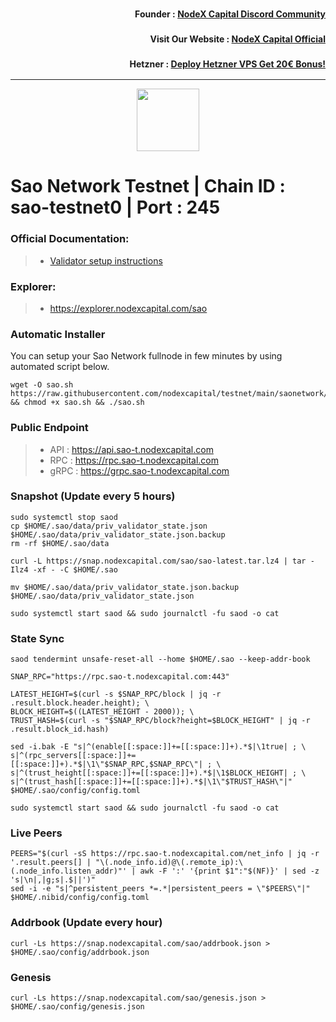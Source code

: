 <h3><p style="font-size:14px" align="right">Founder :
<a href="https://discord.gg/nodexcapital" target="_blank">NodeX Capital Discord Community</a></p></h3>
<h3><p style="font-size:14px" align="right">Visit Our Website :
<a href="https://discord.gg/nodexcapital" target="_blank">NodeX Capital Official</a></p></h3>
<h3><p style="font-size:14px" align="right">Hetzner :
<a href="https://hetzner.cloud/?ref=bMTVi7dcwSgA" target="_blank">Deploy Hetzner VPS Get 20€ Bonus!</a></h3>
<hr>

<p align="center">
  <img height="100" height="auto" src="https://i.imgur.com/bZzE0Ie.png">
</p>

# Sao Network Testnet | Chain ID : sao-testnet0 | Port : 245

### Official Documentation:
>- [Validator setup instructions](https://docs.sao.network/participate-in-sao-network/run-sao-validator)

### Explorer:
>-  https://explorer.nodexcapital.com/sao

### Automatic Installer
You can setup your Sao Network fullnode in few minutes by using automated script below.
```
wget -O sao.sh https://raw.githubusercontent.com/nodexcapital/testnet/main/saonetwork/sao.sh && chmod +x sao.sh && ./sao.sh
```
### Public Endpoint

>- API : https://api.sao-t.nodexcapital.com
>- RPC : https://rpc.sao-t.nodexcapital.com
>- gRPC : https://grpc.sao-t.nodexcapital.com

### Snapshot (Update every 5 hours)
```
sudo systemctl stop saod
cp $HOME/.sao/data/priv_validator_state.json $HOME/.sao/data/priv_validator_state.json.backup
rm -rf $HOME/.sao/data

curl -L https://snap.nodexcapital.com/sao/sao-latest.tar.lz4 | tar -Ilz4 -xf - -C $HOME/.sao

mv $HOME/.sao/data/priv_validator_state.json.backup $HOME/.sao/data/priv_validator_state.json

sudo systemctl start saod && sudo journalctl -fu saod -o cat
```

### State Sync
```
saod tendermint unsafe-reset-all --home $HOME/.sao --keep-addr-book

SNAP_RPC="https://rpc.sao-t.nodexcapital.com:443"

LATEST_HEIGHT=$(curl -s $SNAP_RPC/block | jq -r .result.block.header.height); \
BLOCK_HEIGHT=$((LATEST_HEIGHT - 2000)); \
TRUST_HASH=$(curl -s "$SNAP_RPC/block?height=$BLOCK_HEIGHT" | jq -r .result.block_id.hash)

sed -i.bak -E "s|^(enable[[:space:]]+=[[:space:]]+).*$|\1true| ; \
s|^(rpc_servers[[:space:]]+=[[:space:]]+).*$|\1\"$SNAP_RPC,$SNAP_RPC\"| ; \
s|^(trust_height[[:space:]]+=[[:space:]]+).*$|\1$BLOCK_HEIGHT| ; \
s|^(trust_hash[[:space:]]+=[[:space:]]+).*$|\1\"$TRUST_HASH\"|" $HOME/.sao/config/config.toml

sudo systemctl start saod && sudo journalctl -fu saod -o cat
```

### Live Peers
```
PEERS="$(curl -sS https://rpc.sao-t.nodexcapital.com/net_info | jq -r '.result.peers[] | "\(.node_info.id)@\(.remote_ip):\(.node_info.listen_addr)"' | awk -F ':' '{print $1":"$(NF)}' | sed -z 's|\n|,|g;s|.$||')"
sed -i -e "s|^persistent_peers *=.*|persistent_peers = \"$PEERS\"|" $HOME/.nibid/config/config.toml
```
### Addrbook (Update every hour)
```
curl -Ls https://snap.nodexcapital.com/sao/addrbook.json > $HOME/.sao/config/addrbook.json
```
### Genesis
```
curl -Ls https://snap.nodexcapital.com/sao/genesis.json > $HOME/.sao/config/genesis.json
```